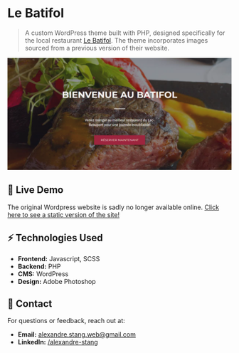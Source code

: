 # Le Batifol

> A custom WordPress theme built with PHP, designed specifically for the local restaurant [Le Batifol](https://www.lebatifol.com/fr/lac-beauport/accueil). 
> The theme incorporates images sourced from a previous version of their website.

![Home page](/og-image.png)

## 🚀 Live Demo

The original Wordpress website is sadly no longer available online. [Click here to see a static version of the site!](https://alexandrestang.github.io/2018_lebatifol/)

## ⚡ Technologies Used

- **Frontend:** Javascript, SCSS
- **Backend:** PHP
- **CMS:** WordPress
- **Design:** Adobe Photoshop

## 📩 Contact

For questions or feedback, reach out at:

- **Email:** alexandre.stang.web@gmail.com
- **LinkedIn:** [/alexandre-stang](https://www.linkedin.com/in/alexandre-stang-163208a7/)